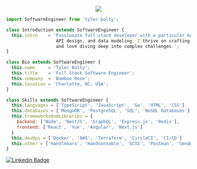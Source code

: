 <p align="center">
  <img src="https://images.unsplash.com/photo-1603298529316-06ab1d7b86d7?ixid=MnwxMjA3fDB8MHxwaG90by1wYWdlfHx8fGVufDB8fHx8&ixlib=rb-1.2.1&auto=format&fit=crop&w=2046&q=80"  />
</p>

```js
import SoftwareEngineer from 'tyler-bolty';

class Introduction extends SoftwareEngineer {
  this.intro    = 'Passionate full stack developer with a particular knack for backend intricacies,
                   API design, and data modeling. I thrive on crafting high-quality web applications
                   and love diving deep into complex challenges.';
}

class Bio extends SoftwareEngineer {
  this.name     = 'Tyler Bolty';
  this.title    = 'Full Stack Software Engineer';
  this.company  = 'Bamboo Rose';
  this.location = 'Charlotte, NC, USA';
}

class Skills extends SoftwareEngineer {
  this.languages = ['TypeScript', 'JavaScript', 'Go', 'HTML', 'CSS']
  this.databases = ['MongoDB', 'PostgreSQL', 'SQL', 'NoSQL Databases']
  this.frameworksAndLibraries = {
    backend: ['Node', 'NestJS', 'GraphQL', 'Express.js', 'Redis'],
    frontend: ['React', 'Vue', 'Angular', 'Next.js']
  }
  this.devOps = ['Docker', 'AWS', 'Terraform', 'CircleCI', 'CI/CD']
  this.other = ['Handlebars', 'Handsontable', 'SCSS', 'Postman', 'Sendgrid', 'Jira']
}

```

[![Linkedin Badge](https://img.shields.io/badge/-Mateo%20Rodriguez-blue?style=flat-square&logo=Linkedin&logoColor=white&link=https://www.linkedin.com/in/tyler-bolty/)](https://www.linkedin.com/in/mateo-rodriguez-86aba5aa/)
